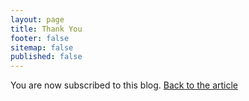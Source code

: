 ```yaml
---
layout: page
title: Thank You
footer: false
sitemap: false
published: false
---
```


You are now subscribed to this blog. <a href="javascript:history.back()">Back to the article</a>

